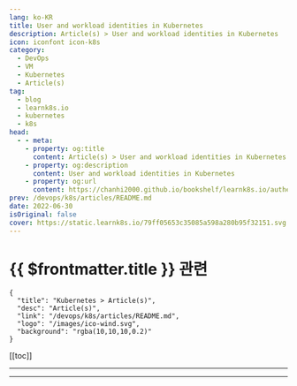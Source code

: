 ```yaml
---
lang: ko-KR
title: User and workload identities in Kubernetes
description: Article(s) > User and workload identities in Kubernetes
icon: iconfont icon-k8s
category:
  - DevOps
  - VM
  - Kubernetes
  - Article(s)
tag:
  - blog
  - learnk8s.io
  - kubernetes
  - k8s
head:
  - - meta:
    - property: og:title
      content: Article(s) > User and workload identities in Kubernetes
    - property: og:description
      content: User and workload identities in Kubernetes
    - property: og:url
      content: https://chanhi2000.github.io/bookshelf/learnk8s.io/authentication-kubernetes.html
prev: /devops/k8s/articles/README.md
date: 2022-06-30
isOriginal: false
cover: https://static.learnk8s.io/79ff05653c35085a598a280b95f32151.svg
---
```


# {{ $frontmatter.title }} 관련

```component VPCard
{
  "title": "Kubernetes > Article(s)",
  "desc": "Article(s)",
  "link": "/devops/k8s/articles/README.md",
  "logo": "/images/ico-wind.svg",
  "background": "rgba(10,10,10,0.2)"
}
```

[[toc]]

---

<SiteInfo
  name="User and workload identities in Kubernetes"
  desc="In this article you will explore how users and workloads are authenticated with the Kubernes API server"
  url="https://learnk8s.io/authentication-kubernetes"
  logo="https://static.learnk8s.io/f7e5160d4744cf05c46161170b5c11c9.svg"
  preview="https://static.learnk8s.io/79ff05653c35085a598a280b95f32151.svg"/>

<!-- TODO: 작성 -->

---

<TagLinks />